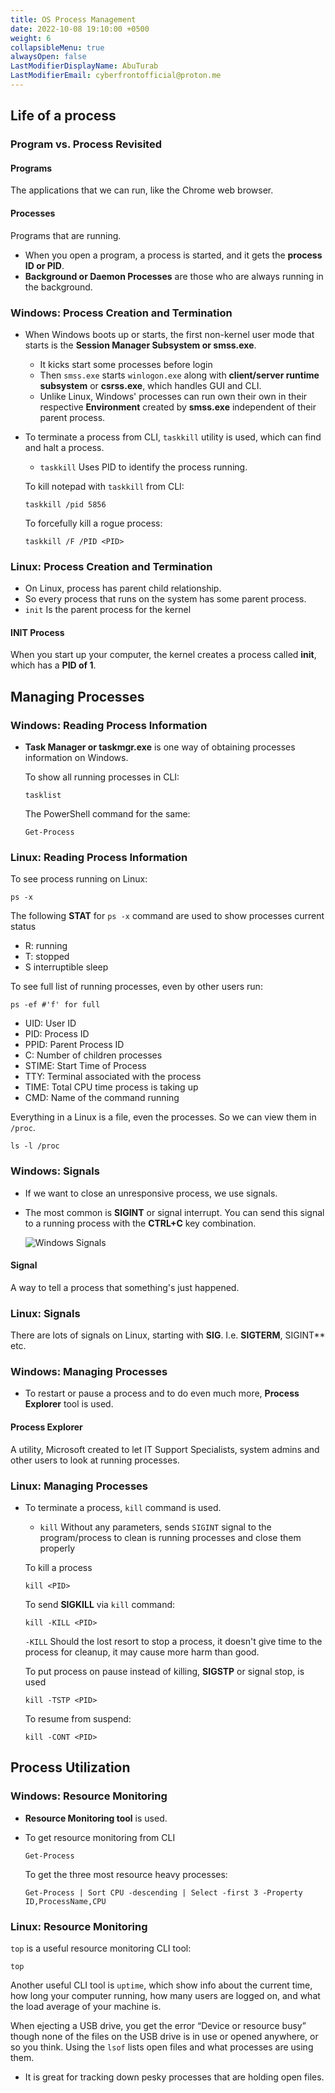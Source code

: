 ```yaml
---
title: OS Process Management
date: 2022-10-08 19:10:00 +0500
weight: 6
collapsibleMenu: true
alwaysOpen: false
LastModifierDisplayName: AbuTurab
LastModifierEmail: cyberfrontofficial@proton.me
---
```


## **Life of a process**

### **Program vs. Process Revisited**

#### Programs
  
  The applications that we can run, like the Chrome web browser.

#### Processes
  
  Programs that are running.
- When you open a program, a process is started, and it gets the **process ID or PID**.
- **Background or Daemon Processes** are those who are always running in the background.

### Windows: Process Creation and Termination

- When Windows boots up or starts, the first non-kernel user mode that starts is the **Session Manager Subsystem or smss.exe**.
  + It kicks start some processes before login
  + Then `smss.exe` starts `winlogon.exe` along with **client/server runtime subsystem** or **csrss.exe**, which handles GUI and CLI.
  + Unlike Linux, Windows' processes can run own their own in their respective **Environment** created by **smss.exe** independent of their parent process.
- To terminate a process from CLI, `taskkill` utility is used, which can find and halt a process.
  + `taskkill` Uses PID to identify the process running.
  
  To kill notepad with `taskkill` from CLI:
  
  ```console
  taskkill /pid 5856
  ```
  
  To forcefully kill a rogue process:
  
  ```console
  taskkill /F /PID <PID>
  ```

### **Linux: Process Creation and Termination**

- On Linux, process has parent child relationship.
- So every process that runs on the system has some parent process.
- `init` Is the parent process for the kernel

#### INIT Process
  
  When you start up your computer, the kernel creates a process called **init**, which has a **PID of 1**.

## **Managing Processes**

### Windows: Reading Process Information

- **Task Manager or taskmgr.exe** is one way of obtaining processes information on Windows.
  
  To show all running processes in CLI:
  
  ```console
  tasklist
  ```
  
  The PowerShell command for the same:
  
  ```terminal
  Get-Process
  ```

### Linux: Reading Process Information
  
  To see process running on Linux:
  
  ```terminal
  ps -x
  ```
  
  The following **STAT** for `ps -x` command are used to show processes current status
  + R: running
  + T: stopped
  + S interruptible sleep
  
  To see full list of running processes, even by other users run:
  
  ```terminal
  ps -ef #'f' for full
  ```
  
  + UID: User ID
  + PID: Process ID
  + PPID: Parent Process ID
  + C: Number of children processes
  + STIME: Start Time of Process
  + TTY: Terminal associated with the process
  + TIME: Total CPU time process is taking up
  + CMD: Name of the command running
  
  Everything in a Linux is a file, even the processes. So we can view them in `/proc`.
  
  ```terminal
  ls -l /proc
  ```

### **Windows: Signals**

- If we want to close an unresponsive process, we use signals.
- The most common is **SIGINT** or signal interrupt. You can send this signal to a running process with the **CTRL+C** key combination.
  
  ![Windows Signals](/notes/google-it-support/Process%20Management.webp)

#### Signal
  
  A way to tell a process that something's just happened.

### Linux: Signals
  
  There are lots of signals on Linux, starting with **SIG**. I.e. **SIGTERM**, SIGINT** etc.

### **Windows: Managing Processes**

- To restart or pause a process and to do even much more, **Process Explorer** tool is used.

#### Process Explorer
  
  A utility, Microsoft created to let IT Support Specialists, system admins and other users to look at running processes.

### Linux: Managing Processes

- To terminate a process, `kill` command is used.
  + `kill` Without any parameters, sends `SIGINT` signal to the program/process to clean is running processes and close them properly
  
  To kill a process
  
  ```terminal
  kill <PID>
  ```
  
  To send **SIGKILL** via `kill` command:
  
  ```terminal
  kill -KILL <PID>
  ```
  
  `-KILL` Should the lost resort to stop a process, it doesn't give time to the process for cleanup, it may cause more harm than good.
  
  To put process on pause instead of killing, **SIGSTP** or signal stop, is used 
  
  ```terminal
  kill -TSTP <PID>
  ```
  
  To resume from suspend:
  
  ```terminal
  kill -CONT <PID>
  ```

## **Process Utilization**

### Windows: Resource Monitoring

- **Resource Monitoring tool** is used.
- To get resource monitoring from CLI
  
  ```terminal
  Get-Process
  ```
  
  To get the three most resource heavy processes:
  
  ```terminal
  Get-Process | Sort CPU -descending | Select -first 3 -Property ID,ProcessName,CPU
  ```

### Linux: Resource Monitoring
  
  `top` is a useful resource monitoring CLI tool:
  
  ```terminal
  top
  ```
  
  Another useful CLI tool is `uptime`, which show info about the current time, how long your computer running, how many users are logged on, and what the load average of your machine is.
  
  When ejecting a USB drive, you get the error “Device or resource busy” though none of the files on the USB drive is in use or opened anywhere, or so you think. Using the `lsof` lists open files and what processes are using them.
  + It is great for tracking down pesky processes that are holding open files.
